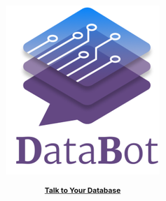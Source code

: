 <div align="center">
  <img src="media/DataBot Logo with text.png" width=350px alt="DataBot Logo">
<h3><a href="https://intellimenta.com/products/databot/" target="_blank">Talk to Your Database</a></h3>
</div>


